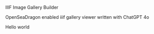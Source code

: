 IIIF Image Gallery Builder

OpenSeaDragon enabled iiif gallery viewer written with ChatGPT 4o

Hello world
